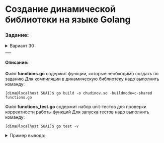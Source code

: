 # Создание динамической библиотеки на языке Golang

### Задание:
<details>
<summary>Вариант 30</summary>
Составить  функцию,  проверяющую,  являются  ли  данное  число  простым.  Вторая функция должна вернуть ближайшее большее данного простое число. Например, для числа 11 первая функция возвращает true, вторая –13. Для числа 14 первая функция должна вернуть false, а вторая –17
</details>
___

#### Описание:
Файл **functions.go** содержит функции, которые необходимо создать по заданию
Для компиляции в динамическую библиотеку надо выполнить команду:
```console
[dima@localhost SUAI]$ go build -o chudinov.so -buildmode=c-shared functions.go
```
Файл **functions_test.go** содержит набор unit-тестов для проверки корректности работы функций 
Для  запуска тестов надо выполнить команду:
```console
[dima@localhost SUAI]$ go test -v
```
<details>
<summary>Пример вывода:</summary>
```console
[dima@localhost SUAI]$ go test -v
=== RUN   TestIsSimple
--- PASS: TestIsSimple (0.00s)
=== RUN   TestNextSimple
--- PASS: TestNextSimple (0.00s)
=== RUN   TestByTK
--- PASS: TestByTK (0.00s)
    functions_test.go:46: Test IsSimple function on simple digit in TK
    functions_test.go:51: Test IsSimple function on not simple digit in TK
    functions_test.go:56: Test NextSimple function on data in TK
PASS
ok      dll     0.003s
```
</details>